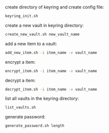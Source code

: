 create directory of keyring and create config file:
```bash
keyring_init.sh
```

create a new vault in keyring directory:
```bash
create_new_vault.sh new_vault_name
```

add a new item to a vault:
```bash
add_new_item.sh -i item_name -v vault_name
```

encrypt a item:
```bash
encrypt_item.sh -i item_name -v vault_name
```

decrypt a item:
```bash
decrypt_item.sh -i item_name -v vault_name
```

list all vaults in the keyring directory:
```bash
list_vaults.sh
```

generate password:
```bash
generate_password.sh length
```
